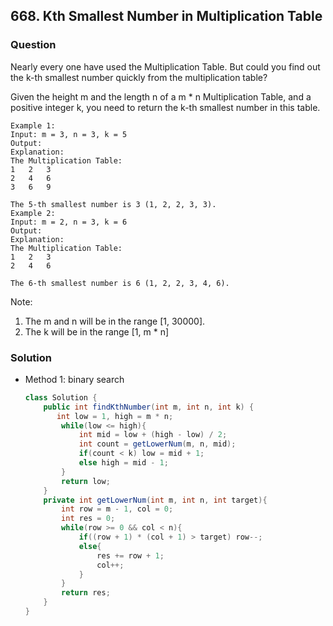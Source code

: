 ## 668. Kth Smallest Number in Multiplication Table

### Question
Nearly every one have used the Multiplication Table. But could you find out the k-th smallest number quickly from the multiplication table?

Given the height m and the length n of a m * n Multiplication Table, and a positive integer k, you need to return the k-th smallest number in this table.

```
Example 1:
Input: m = 3, n = 3, k = 5
Output:
Explanation:
The Multiplication Table:
1	2	3
2	4	6
3	6	9

The 5-th smallest number is 3 (1, 2, 2, 3, 3).
Example 2:
Input: m = 2, n = 3, k = 6
Output:
Explanation:
The Multiplication Table:
1	2	3
2	4	6

The 6-th smallest number is 6 (1, 2, 2, 3, 4, 6).
```

Note:
1. The m and n will be in the range [1, 30000].
2. The k will be in the range [1, m * n]

### Solution
* Method 1: binary search
  ```Java
  class Solution {
      public int findKthNumber(int m, int n, int k) {
         int low = 1, high = m * n;
          while(low <= high){
              int mid = low + (high - low) / 2;
              int count = getLowerNum(m, n, mid);
              if(count < k) low = mid + 1;
              else high = mid - 1;
          }
          return low;
      }
      private int getLowerNum(int m, int n, int target){
          int row = m - 1, col = 0;
          int res = 0;
          while(row >= 0 && col < n){
              if((row + 1) * (col + 1) > target) row--;
              else{
                  res += row + 1;
                  col++;
              }
          }
          return res;
      }
  }
  ```

